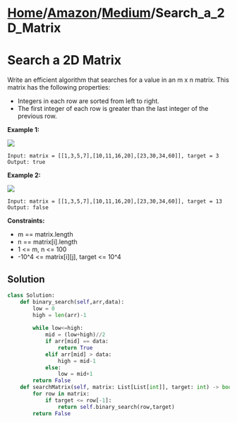 # [Home](./../../..)/[Amazon](./../..)/[Medium](./..)/Search_a_2D_Matrix
<h1>Search a 2D Matrix</h1>

<p>
Write an efficient algorithm that searches for a value in an m x n matrix. This matrix has the following properties:

- Integers in each row are sorted from left to right.
- The first integer of each row is greater than the last integer of the previous row.

</p>

<b>Example 1:</b>

<img src="https://assets.leetcode.com/uploads/2020/10/05/mat.jpg">

    Input: matrix = [[1,3,5,7],[10,11,16,20],[23,30,34,60]], target = 3
    Output: true
    
<b>Example 2:</b>

<img src="https://assets.leetcode.com/uploads/2020/10/05/mat2.jpg">

    Input: matrix = [[1,3,5,7],[10,11,16,20],[23,30,34,60]], target = 13
    Output: false
 
<b>Constraints:</b>

- m == matrix.length
- n == matrix[i].length
- 1 <= m, n <= 100
- -10^4 <= matrix[i][j], target <= 10^4

<h2>Solution</h2>

```python
class Solution:
    def binary_search(self,arr,data):
        low = 0
        high = len(arr)-1
        
        while low<=high:
            mid = (low+high)//2
            if arr[mid] == data:
                return True
            elif arr[mid] > data:
                high = mid-1
            else:
                low = mid+1
        return False
    def searchMatrix(self, matrix: List[List[int]], target: int) -> bool:
        for row in matrix:
            if target <= row[-1]:
                return self.binary_search(row,target)
        return False
```
